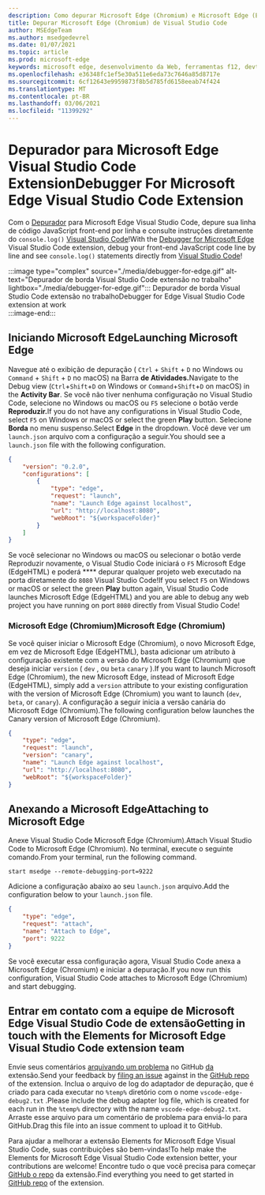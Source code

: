 ```yaml
---
description: Como depurar Microsoft Edge (Chromium) e Microsoft Edge (EdgeHTML) Visual Studio Code
title: Depurar Microsoft Edge (Chromium) de Visual Studio Code
author: MSEdgeTeam
ms.author: msedgedevrel
ms.date: 01/07/2021
ms.topic: article
ms.prod: microsoft-edge
keywords: microsoft edge, desenvolvimento da Web, ferramentas f12, devtools, vs code, código do visual studio, depurador
ms.openlocfilehash: e36348fc1ef5e30a511e6eda73c7646a85d8717e
ms.sourcegitcommit: 6cf12643e9959873f8b5d785fd6158eeab74f424
ms.translationtype: MT
ms.contentlocale: pt-BR
ms.lasthandoff: 03/06/2021
ms.locfileid: "11399292"
---
```

# <a name="debugger-for-microsoft-edge-visual-studio-code-extension"></a><span data-ttu-id="ac614-104">Depurador para Microsoft Edge Visual Studio Code Extension</span><span class="sxs-lookup"><span data-stu-id="ac614-104">Debugger For Microsoft Edge Visual Studio Code Extension</span></span>  

<span data-ttu-id="ac614-105">Com o [Depurador][VisualstudioMarketplaceDebuggerMicrosoftEdge] para Microsoft Edge Visual Studio Code, depure sua linha de código JavaScript front-end por linha e consulte instruções diretamente do `console.log()` [Visual Studio Code][VisualstudioCode]!</span><span class="sxs-lookup"><span data-stu-id="ac614-105">With the [Debugger for Microsoft Edge][VisualstudioMarketplaceDebuggerMicrosoftEdge] Visual Studio Code extension, debug your front-end JavaScript code line by line and see `console.log()` statements directly from [Visual Studio Code][VisualstudioCode]!</span></span>  

:::image type="complex" source="./media/debugger-for-edge.gif" alt-text="Depurador de borda Visual Studio Code extensão no trabalho" lightbox="./media/debugger-for-edge.gif":::
   <span data-ttu-id="ac614-107">Depurador de borda Visual Studio Code extensão no trabalho</span><span class="sxs-lookup"><span data-stu-id="ac614-107">Debugger for Edge Visual Studio Code extension at work</span></span>  
:::image-end:::

<!--![Debugger for Edge Visual Studio Code extension at work][ImageGifDebuggerEdge]  -->  

## <a name="launching-microsoft-edge"></a><span data-ttu-id="ac614-108">Iniciando Microsoft Edge</span><span class="sxs-lookup"><span data-stu-id="ac614-108">Launching Microsoft Edge</span></span>  

<span data-ttu-id="ac614-109">Navegue até o exibição de depuração \( `Ctrl` + `Shift` + `D` no Windows ou `Command` + `Shift` + `D` no macOS\) na Barra **de Atividades.**</span><span class="sxs-lookup"><span data-stu-id="ac614-109">Navigate to the Debug view \(`Ctrl`+`Shift`+`D` on Windows or `Command`+`Shift`+`D` on macOS\) in the **Activity Bar**.</span></span>  <span data-ttu-id="ac614-110">Se você não tiver nenhuma configuração no Visual Studio Code, selecione no Windows ou macOS ou `F5` selecione o botão verde **Reproduzir.**</span><span class="sxs-lookup"><span data-stu-id="ac614-110">If you do not have any configurations in Visual Studio Code, select `F5` on Windows or macOS or select the green **Play** button.</span></span>  <span data-ttu-id="ac614-111">Selecione **Borda** no menu suspenso.</span><span class="sxs-lookup"><span data-stu-id="ac614-111">Select **Edge** in the dropdown.</span></span>  <span data-ttu-id="ac614-112">Você deve ver um `launch.json` arquivo com a configuração a seguir.</span><span class="sxs-lookup"><span data-stu-id="ac614-112">You should see a `launch.json` file with the following configuration.</span></span>  

```json
{
    "version": "0.2.0",
    "configurations": [
        {
            "type": "edge",
            "request": "launch",
            "name": "Launch Edge against localhost",
            "url": "http://localhost:8080",
            "webRoot": "${workspaceFolder}"
        }
    ]
}
```  

<span data-ttu-id="ac614-113">Se você selecionar no Windows ou macOS ou selecionar o botão verde Reproduzir novamente, o Visual Studio Code iniciará o `F5` Microsoft Edge \(EdgeHTML\) e poderá \*\*\*\* depurar qualquer projeto web executado na porta diretamente do `8080` Visual Studio Code!</span><span class="sxs-lookup"><span data-stu-id="ac614-113">If you select `F5` on Windows or macOS or select the green **Play** button again, Visual Studio Code launches Microsoft Edge \(EdgeHTML\) and you are able to debug any web project you have running on port `8080` directly from Visual Studio Code!</span></span>  

### <a name="microsoft-edge-chromium"></a><span data-ttu-id="ac614-114">Microsoft Edge (Chromium)</span><span class="sxs-lookup"><span data-stu-id="ac614-114">Microsoft Edge (Chromium)</span></span>  

<span data-ttu-id="ac614-115">Se você quiser iniciar o Microsoft Edge \(Chromium\), o novo Microsoft Edge, em vez de Microsoft Edge \(EdgeHTML\), basta adicionar um atributo à configuração existente com a versão do Microsoft Edge \(Chromium\) que deseja iniciar `version` \( `dev` , ou `beta` `canary` \).</span><span class="sxs-lookup"><span data-stu-id="ac614-115">If you want to launch Microsoft Edge \(Chromium\), the new Microsoft Edge, instead of Microsoft Edge \(EdgeHTML\), simply add a `version` attribute to your existing configuration with the version of Microsoft Edge \(Chromium\) you want to launch \(`dev`, `beta`, or `canary`\).</span></span>  <span data-ttu-id="ac614-116">A configuração a seguir inicia a versão canária do Microsoft Edge \(Chromium\).</span><span class="sxs-lookup"><span data-stu-id="ac614-116">The following configuration below launches the Canary version of Microsoft Edge \(Chromium\).</span></span>  

```json
{
    "type": "edge",
    "request": "launch",
    "version": "canary",
    "name": "Launch Edge against localhost",
    "url": "http://localhost:8080",
    "webRoot": "${workspaceFolder}"
}
```  

## <a name="attaching-to-microsoft-edge"></a><span data-ttu-id="ac614-117">Anexando a Microsoft Edge</span><span class="sxs-lookup"><span data-stu-id="ac614-117">Attaching to Microsoft Edge</span></span>  

<span data-ttu-id="ac614-118">Anexe Visual Studio Code Microsoft Edge \(Chromium\).</span><span class="sxs-lookup"><span data-stu-id="ac614-118">Attach Visual Studio Code to Microsoft Edge \(Chromium\).</span></span>  <span data-ttu-id="ac614-119">No terminal, execute o seguinte comando.</span><span class="sxs-lookup"><span data-stu-id="ac614-119">From your terminal, run the following command.</span></span>  

```shell
start msedge --remote-debugging-port=9222
```  

<span data-ttu-id="ac614-120">Adicione a configuração abaixo ao seu `launch.json` arquivo.</span><span class="sxs-lookup"><span data-stu-id="ac614-120">Add the configuration below to your `launch.json` file.</span></span>   

```json
{
    "type": "edge",
    "request": "attach",
    "name": "Attach to Edge",
    "port": 9222
}
```  

<span data-ttu-id="ac614-121">Se você executar essa configuração agora, Visual Studio Code anexa a Microsoft Edge \(Chromium\) e iniciar a depuração.</span><span class="sxs-lookup"><span data-stu-id="ac614-121">If you now run this configuration, Visual Studio Code attaches to Microsoft Edge \(Chromium\) and start debugging.</span></span>  

## <a name="getting-in-touch-with-the-elements-for-microsoft-edge-visual-studio-code-extension-team"></a><span data-ttu-id="ac614-122">Entrar em contato com a equipe de Microsoft Edge Visual Studio Code de extensão</span><span class="sxs-lookup"><span data-stu-id="ac614-122">Getting in touch with the Elements for Microsoft Edge Visual Studio Code extension team</span></span>    

<span data-ttu-id="ac614-123">Envie seus comentários [arquivando um problema][GithubMicrosoftVscodeEdgeDebug2NewIssue] no GitHub [da][GithubMicrosoftVscodeEdgeDebug2] extensão.</span><span class="sxs-lookup"><span data-stu-id="ac614-123">Send your feedback by [filing an issue][GithubMicrosoftVscodeEdgeDebug2NewIssue] against in the [GitHub repo][GithubMicrosoftVscodeEdgeDebug2] of the extension.</span></span>  <span data-ttu-id="ac614-124">Inclua o arquivo de log do adaptador de depuração, que é criado para cada executar no `%temp%` diretório com o nome `vscode-edge-debug2.txt` .</span><span class="sxs-lookup"><span data-stu-id="ac614-124">Please include the debug adapter log file, which is created for each run in the `%temp%` directory with the name `vscode-edge-debug2.txt`.</span></span>  <span data-ttu-id="ac614-125">Arraste esse arquivo para um comentário de problema para enviá-lo para GitHub.</span><span class="sxs-lookup"><span data-stu-id="ac614-125">Drag this file into an issue comment to upload it to GitHub.</span></span>  

<span data-ttu-id="ac614-126">Para ajudar a melhorar a extensão Elements for Microsoft Edge Visual Studio Code, suas contribuições são bem-vindas!</span><span class="sxs-lookup"><span data-stu-id="ac614-126">To help make the Elements for Microsoft Edge Visual Studio Code extension better, your contributions are welcome!</span></span>  <span data-ttu-id="ac614-127">Encontre tudo o que você precisa para começar [GitHub o repo][GithubMicrosoftVscodeEdgeDebug2] da extensão.</span><span class="sxs-lookup"><span data-stu-id="ac614-127">Find everything you need to get started in [GitHub repo][GithubMicrosoftVscodeEdgeDebug2] of the extension.</span></span>  


<!-- image links -->  

<!--[ImageGifDebuggerEdge]: ./media/debugger-for-edge.gif "Debugger for Edge Visual Studio Code extension in action"  -->  
[ImagePngDebuggerEdge]: ./media/debugger-for-edge.png "Depurador para Visual Studio Code de Borda em ação"  

<!--links -->  

[VisualstudioCode]: https://code.visualstudio.com "Visual Studio Code"  
[VisualStudioCodeDocs]: https://code.visualstudio.com/Docs "Documentação | Visual Studio Code"   

[GithubMicrosoftVscodeEdgeDebug2]: https://github.com/Microsoft/vscode-edge-debug2 "microsoft/vscode-edge-debug2 | GitHub"  
[GithubMicrosoftVscodeEdgeDebug2NewIssue]: https://github.com/Microsoft/vscode-edge-debug2/issues/new "Novo problema - microsoft/vscode-edge-debug2 | GitHub"  

[VisualstudioMarketplaceDebuggerMicrosoftEdge]: https://marketplace.visualstudio.com/items?itemName=msjsdiag.debugger-for-edge "Depurador do Microsoft Edge | Visual Studio Marketplace"  
